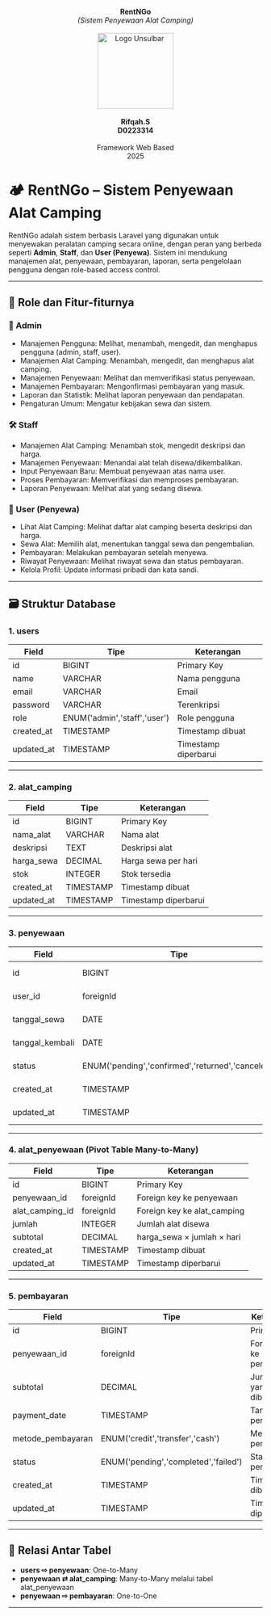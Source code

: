 <p align="center">
  <b>RentNGo</b><br>
  <i>(Sistem Penyewaan Alat Camping)</i><br><br>
 <img src="./LogoUnsulbar.png" alt="Logo Unsulbar" width="150"><br><br>
  <b>Rifqah.S</b><br>
  <b>D0223314</b><br><br>
  Framework Web Based<br>
  2025
</p>

# 🏕️ RentNGo – Sistem Penyewaan Alat Camping

RentNGo adalah sistem berbasis Laravel yang digunakan untuk menyewakan peralatan camping secara online, dengan peran yang berbeda seperti **Admin**, **Staff**, dan **User (Penyewa)**. Sistem ini mendukung manajemen alat, penyewaan, pembayaran, laporan, serta pengelolaan pengguna dengan role-based access control.

---

## 🎯 Role dan Fitur-fiturnya

### 🔐 Admin

* Manajemen Pengguna: Melihat, menambah, mengedit, dan menghapus pengguna (admin, staff, user).
* Manajemen Alat Camping: Menambah, mengedit, dan menghapus alat camping.
* Manajemen Penyewaan: Melihat dan memverifikasi status penyewaan.
* Manajemen Pembayaran: Mengonfirmasi pembayaran yang masuk.
* Laporan dan Statistik: Melihat laporan penyewaan dan pendapatan.
* Pengaturan Umum: Mengatur kebijakan sewa dan sistem.

### 🛠️ Staff

* Manajemen Alat Camping: Menambah stok, mengedit deskripsi dan harga.
* Manajemen Penyewaan: Menandai alat telah disewa/dikembalikan.
* Input Penyewaan Baru: Membuat penyewaan atas nama user.
* Proses Pembayaran: Memverifikasi dan memproses pembayaran.
* Laporan Penyewaan: Melihat alat yang sedang disewa.

### 👤 User (Penyewa)

* Lihat Alat Camping: Melihat daftar alat camping beserta deskripsi dan harga.
* Sewa Alat: Memilih alat, menentukan tanggal sewa dan pengembalian.
* Pembayaran: Melakukan pembayaran setelah menyewa.
* Riwayat Penyewaan: Melihat riwayat sewa dan status pembayaran.
* Kelola Profil: Update informasi pribadi dan kata sandi.

---

## 🗃️ Struktur Database

### 1. users

| Field       | Tipe                         | Keterangan           |
| ----------- | ---------------------------- | -------------------- |
| id          | BIGINT                       | Primary Key          |
| name        | VARCHAR                      | Nama pengguna        |
| email       | VARCHAR                      | Email                |
| password    | VARCHAR                      | Terenkripsi          |
| role        | ENUM('admin','staff','user') | Role pengguna        |
| created\_at | TIMESTAMP                    | Timestamp dibuat     |
| updated\_at | TIMESTAMP                    | Timestamp diperbarui |

---

### 2. alat_camping

| Field       | Tipe      | Keterangan           |
| ----------- | --------- | -------------------- |
| id          | BIGINT    | Primary Key          |
| nama\_alat  | VARCHAR   | Nama alat            |
| deskripsi   | TEXT      | Deskripsi alat       |
| harga\_sewa | DECIMAL   | Harga sewa per hari  |
| stok        | INTEGER   | Stok tersedia        |
| created\_at | TIMESTAMP | Timestamp dibuat     |
| updated\_at | TIMESTAMP | Timestamp diperbarui |

---

### 3. penyewaan

| Field            | Tipe                                              | Keterangan             |
| ---------------- | ------------------------------------------------- | ---------------------- |
| id               | BIGINT                                            | Primary Key            |
| user\_id         | foreignId                                         | Foreign key ke users |
| tanggal\_sewa    | DATE                                              | Tanggal mulai sewa     |
| tanggal\_kembali | DATE                                              | Tanggal kembali alat   |
| status           | ENUM('pending','confirmed','returned','canceled') | Status penyewaan       |
| created\_at      | TIMESTAMP                                         | Timestamp dibuat       |
| updated\_at      | TIMESTAMP                                         | Timestamp diperbarui   |

---

### 4. alat_penyewaan (Pivot Table Many-to-Many)

| Field             | Tipe      | Keterangan                    |
| ----------------- | --------- | ----------------------------- |
| id                | BIGINT    | Primary Key                   |
| penyewaan\_id     | foreignId | Foreign key ke penyewaan    |
| alat\_camping\_id | foreignId | Foreign key ke alat_camping |
| jumlah            | INTEGER   | Jumlah alat disewa            |
| subtotal          | DECIMAL   | harga\_sewa × jumlah × hari   |
| created\_at       | TIMESTAMP | Timestamp dibuat              |
| updated\_at       | TIMESTAMP | Timestamp diperbarui          |

---

### 5. pembayaran

| Field              | Tipe                                 | Keterangan                 |
| ------------------ | ------------------------------------ | -------------------------- |
| id                 | BIGINT                               | Primary Key                |
| penyewaan\_id      | foreignId                            | Foreign key ke penyewaan |
| subtotal           | DECIMAL                              | Jumlah total yang dibayar  |
| payment\_date      | TIMESTAMP                            | Tanggal pembayaran         |
| metode\_pembayaran | ENUM('credit','transfer','cash')     | Metode pembayaran          |
| status             | ENUM('pending','completed','failed') | Status pembayaran          |
| created\_at        | TIMESTAMP                            | Timestamp dibuat           |
| updated\_at        | TIMESTAMP                            | Timestamp diperbarui       |

---

## 🔄 Relasi Antar Tabel

* **users ⇨ penyewaan**: One-to-Many
* **penyewaan ⇄ alat\_camping**: Many-to-Many melalui tabel alat_penyewaan
* **penyewaan ⇨ pembayaran**: One-to-One
 

---